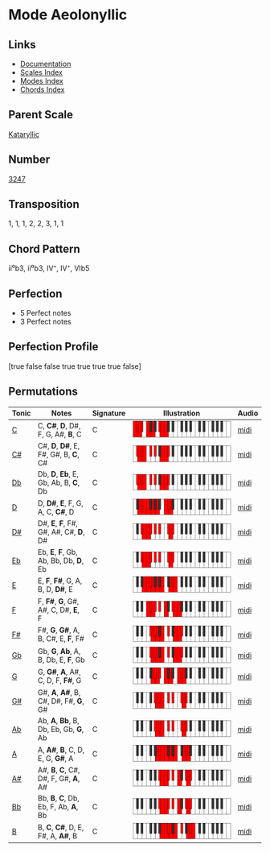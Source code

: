 # Mode Aeolonyllic

## Links

- [Documentation](README.md)
- [Scales Index](Scales.md)
- [Modes Index](Modes.md)
- [Chords Index](Chords.md)

## Parent Scale

[Kataryllic](ScaleKataryllic.md)

## Number

[3247](https://ianring.com/musictheory/scales/3247)

## Transposition

1, 1, 1, 2, 2, 3, 1, 1

## Chord Pattern

ii⁰b3, ii⁰b3, IV⁺, IV⁺, VIb5

## Perfection

- 5 Perfect notes
- 3 Perfect notes

## Perfection Profile

[true false false true true true true false]

## Permutations

| Tonic | Notes | Signature | Illustration | Audio |
|-------|-------|-----------|--------------|-------|
| [C](ModeCNaturalAeolonyllic.md) | C, **C#**, **D**, D#, F, G, A#, **B**, C | C | ![CNaturalAeolonyllic](ModeCNaturalAeolonyllic.png) | [midi](https://github.com/edipermadi/music/blob/main/docs/ModeCNaturalAeolonyllic.mid?raw=true) |
| [C#](ModeCSharpAeolonyllic.md) | C#, **D**, **D#**, E, F#, G#, B, **C**, C# | C | ![CSharpAeolonyllic](ModeCSharpAeolonyllic.png) | [midi](https://github.com/edipermadi/music/blob/main/docs/ModeCSharpAeolonyllic.mid?raw=true) |
| [Db](ModeDFlatAeolonyllic.md) | Db, **D**, **Eb**, E, Gb, Ab, B, **C**, Db | C | ![DFlatAeolonyllic](ModeDFlatAeolonyllic.png) | [midi](https://github.com/edipermadi/music/blob/main/docs/ModeDFlatAeolonyllic.mid?raw=true) |
| [D](ModeDNaturalAeolonyllic.md) | D, **D#**, **E**, F, G, A, C, **C#**, D | C | ![DNaturalAeolonyllic](ModeDNaturalAeolonyllic.png) | [midi](https://github.com/edipermadi/music/blob/main/docs/ModeDNaturalAeolonyllic.mid?raw=true) |
| [D#](ModeDSharpAeolonyllic.md) | D#, **E**, **F**, F#, G#, A#, C#, **D**, D# | C | ![DSharpAeolonyllic](ModeDSharpAeolonyllic.png) | [midi](https://github.com/edipermadi/music/blob/main/docs/ModeDSharpAeolonyllic.mid?raw=true) |
| [Eb](ModeEFlatAeolonyllic.md) | Eb, **E**, **F**, Gb, Ab, Bb, Db, **D**, Eb | C | ![EFlatAeolonyllic](ModeEFlatAeolonyllic.png) | [midi](https://github.com/edipermadi/music/blob/main/docs/ModeEFlatAeolonyllic.mid?raw=true) |
| [E](ModeENaturalAeolonyllic.md) | E, **F**, **F#**, G, A, B, D, **D#**, E | C | ![ENaturalAeolonyllic](ModeENaturalAeolonyllic.png) | [midi](https://github.com/edipermadi/music/blob/main/docs/ModeENaturalAeolonyllic.mid?raw=true) |
| [F](ModeFNaturalAeolonyllic.md) | F, **F#**, **G**, G#, A#, C, D#, **E**, F | C | ![FNaturalAeolonyllic](ModeFNaturalAeolonyllic.png) | [midi](https://github.com/edipermadi/music/blob/main/docs/ModeFNaturalAeolonyllic.mid?raw=true) |
| [F#](ModeFSharpAeolonyllic.md) | F#, **G**, **G#**, A, B, C#, E, **F**, F# | C | ![FSharpAeolonyllic](ModeFSharpAeolonyllic.png) | [midi](https://github.com/edipermadi/music/blob/main/docs/ModeFSharpAeolonyllic.mid?raw=true) |
| [Gb](ModeGFlatAeolonyllic.md) | Gb, **G**, **Ab**, A, B, Db, E, **F**, Gb | C | ![GFlatAeolonyllic](ModeGFlatAeolonyllic.png) | [midi](https://github.com/edipermadi/music/blob/main/docs/ModeGFlatAeolonyllic.mid?raw=true) |
| [G](ModeGNaturalAeolonyllic.md) | G, **G#**, **A**, A#, C, D, F, **F#**, G | C | ![GNaturalAeolonyllic](ModeGNaturalAeolonyllic.png) | [midi](https://github.com/edipermadi/music/blob/main/docs/ModeGNaturalAeolonyllic.mid?raw=true) |
| [G#](ModeGSharpAeolonyllic.md) | G#, **A**, **A#**, B, C#, D#, F#, **G**, G# | C | ![GSharpAeolonyllic](ModeGSharpAeolonyllic.png) | [midi](https://github.com/edipermadi/music/blob/main/docs/ModeGSharpAeolonyllic.mid?raw=true) |
| [Ab](ModeAFlatAeolonyllic.md) | Ab, **A**, **Bb**, B, Db, Eb, Gb, **G**, Ab | C | ![AFlatAeolonyllic](ModeAFlatAeolonyllic.png) | [midi](https://github.com/edipermadi/music/blob/main/docs/ModeAFlatAeolonyllic.mid?raw=true) |
| [A](ModeANaturalAeolonyllic.md) | A, **A#**, **B**, C, D, E, G, **G#**, A | C | ![ANaturalAeolonyllic](ModeANaturalAeolonyllic.png) | [midi](https://github.com/edipermadi/music/blob/main/docs/ModeANaturalAeolonyllic.mid?raw=true) |
| [A#](ModeASharpAeolonyllic.md) | A#, **B**, **C**, C#, D#, F, G#, **A**, A# | C | ![ASharpAeolonyllic](ModeASharpAeolonyllic.png) | [midi](https://github.com/edipermadi/music/blob/main/docs/ModeASharpAeolonyllic.mid?raw=true) |
| [Bb](ModeBFlatAeolonyllic.md) | Bb, **B**, **C**, Db, Eb, F, Ab, **A**, Bb | C | ![BFlatAeolonyllic](ModeBFlatAeolonyllic.png) | [midi](https://github.com/edipermadi/music/blob/main/docs/ModeBFlatAeolonyllic.mid?raw=true) |
| [B](ModeBNaturalAeolonyllic.md) | B, **C**, **C#**, D, E, F#, A, **A#**, B | C | ![BNaturalAeolonyllic](ModeBNaturalAeolonyllic.png) | [midi](https://github.com/edipermadi/music/blob/main/docs/ModeBNaturalAeolonyllic.mid?raw=true) |
